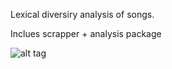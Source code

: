 Lexical diversiry analysis of songs.

Inclues scrapper + analysis package

![alt tag](https://raw.githubusercontent.com/devomri/SongAnalyzer/master/Results/hebrewArtists.png)
